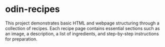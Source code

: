 # odin-recipes
This project demonstrates basic HTML and webpage structuring through a collection of recipes. Each recipe page contains essential sections such as an image, a description, a list of ingredients, and step-by-step instructions for preparation.


